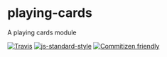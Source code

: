 # playing-cards
A playing cards module

[![Travis](https://img.shields.io/travis/pevargas/playin-cards.svg?maxAge=2592000?style=flat-square)](https://travis-ci.org/pevargas/playing-cards)
[![js-standard-style](https://img.shields.io/badge/code%20style-standard-brightgreen.svg)](http://standardjs.com/)
[![Commitizen friendly](https://img.shields.io/badge/commitizen-friendly-brightgreen.svg)](http://commitizen.github.io/cz-cli/)
